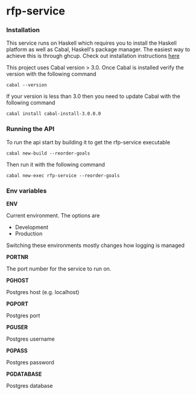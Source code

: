 rfp-service
===

### Installation

This service runs on Haskell which requires you to install the Haskell platform as well as Cabal, Haskell's package manager. The easiest way to achieve this is through ghcup.
Check out installation instructions [here](https://github.com/haskell/ghcup#installation)

This project uses Cabal version > 3.0. Once Cabal is installed verify the version with the following command

    cabal --version

If your version is less than 3.0 then you need to update Cabal with the following command

    cabal install cabal-install-3.0.0.0

### Running the API 

To run the api start by building it to get the rfp-service executable

    cabal new-build --reorder-goals

Then run it with the following command

    cabal new-exec rfp-service --reorder-goals


### Env variables

**ENV**

Current environment. The options are

- Development
- Production

Switching these environments mostly changes how logging is managed

**PORTNR**

The port number for the service to run on. 

**PGHOST**

Postgres host (e.g. localhost)

**PGPORT**

Postgres port

**PGUSER**

Postgres username

**PGPASS**

Postgres password

**PGDATABASE**

Postgres database
